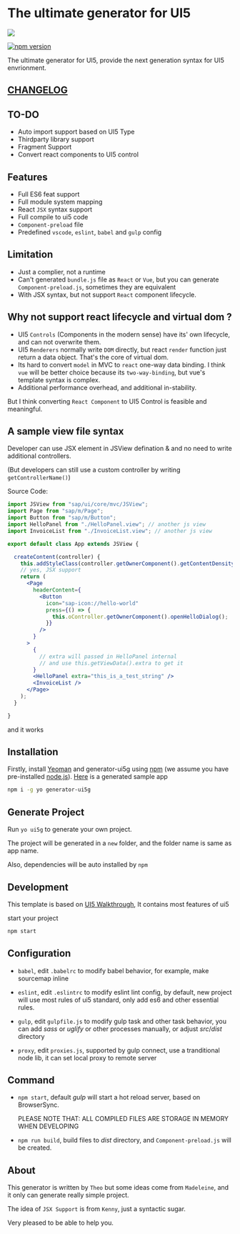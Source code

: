 # The ultimate generator for UI5

![](https://openui5.org/images/OpenUI5_new_big_side.png)

[![npm version](https://badge.fury.io/js/generator-ui5g.svg)](https://www.npmjs.com/package/generator-ui5g)

The ultimate generator for UI5, provide the next generation syntax for UI5 envrionment.

## [CHANGELOG](./CHANGELOG.md)

## TO-DO

* Auto import support based on UI5 Type
* Thirdparty library support
* Fragment Support
* Convert react components to UI5 control 

## Features

* Full ES6 feat support
* Full module system mapping
* React `JSX` syntax support
* Full compile to ui5 code
* `Component-preload` file
* Predefined `vscode`, `eslint`, `babel` and `gulp` config

## Limitation

* Just a complier, not a runtime
* Can't generated `bundle.js` file as `React` or `Vue`, but you can generate `Component-preload.js`, sometimes they are equivalent
* With JSX syntax, but not support `React` component lifecycle. 

## Why not support react lifecycle and virtual dom ?

* UI5 `Controls` (Components in the modern sense) have its' own lifecycle, and can not overwrite them.
* UI5 `Renderers` normally write `DOM` directly, but react `render` function just return a data object. That's the core of virtual dom.
* Its hard to convert `model` in MVC to `react` one-way data binding. I think `vue` will be better choice because its `two-way-binding`, but vue's template syntax is complex.
* Additional performance overhead, and additional in-stability.

But I think converting `React Component` to UI5 Control is feasible and meaningful.

## A sample view file syntax

Developer can use JSX element in JSView defination & and no need to write additional controllers. 

(But developers can still use a custom controller by writing `getControllerName()`)

Source Code:

```jsx
import JSView from "sap/ui/core/mvc/JSView";
import Page from "sap/m/Page";
import Button from "sap/m/Button";
import HelloPanel from "./HelloPanel.view"; // another js view
import InvoiceList from "./InvoiceList.view"; // another js view

export default class App extends JSView {

  createContent(controller) {
    this.addStyleClass(controller.getOwnerComponent().getContentDensityClass());
    // yes, JSX support
    return (
      <Page
        headerContent={
          <Button
            icon="sap-icon://hello-world"
            press={() => {
              this.oController.getOwnerComponent().openHelloDialog();
            }}
          />
        }
      >
        {
          // extra will passed in HelloPanel internal
          // and use this.getViewData().extra to get it
        }
        <HelloPanel extra="this_is_a_test_string" />
        <InvoiceList />
      </Page>
    );
  }

}
```

and it works

## Installation

Firstly, install [Yeoman](http://yeoman.io) and generator-ui5g using [npm](https://www.npmjs.com/) (we assume you have pre-installed [node.js](https://nodejs.org/)). [Here](https://github.com/Soontao/ui5g-generate-proj) is a generated sample app

```bash
npm i -g yo generator-ui5g
```

## Generate Project

Run `yo ui5g` to generate your own project.

The project will be generated in a `new` folder, and the folder name is same as app name.

Also, dependencies will be auto installed by `npm`

## Development

This template is based on [UI5 Walkthrough](https://sapui5.hana.ondemand.com/test-resources/sap/m/demokit/tutorial/walkthrough/37/webapp/test/mockServer.html?sap-ui-theme=sap_belize), It contains most features of ui5

start your project

```bash
npm start
```

## Configuration

* ```babel```, edit ```.babelrc``` to modify babel behavior, for example, make sourcemap inline

* ```eslint```, edit ```.eslintrc``` to modify eslint lint config, by default, new project will use most rules of ui5 standard, only add es6 and other essential rules.

* ```gulp```, edit ```gulpfile.js``` to modify gulp task and other task behavior, you can add *sass* or *uglify* or other processes manually, or adjust *src*/*dist* directory

* ```proxy```, edit ```proxies.js```, supported by gulp connect, use a tranditional node lib, it can set local proxy to remote server

## Command

* ```npm start```, default *gulp* will start a hot reload server, based on BrowserSync.
  
  PLEASE NOTE THAT: ALL COMPILED FILES ARE STORAGE IN MEMORY WHEN DEVELOPING
  
* ```npm run build```, build files to *dist* directory, and ```Component-preload.js``` will be created.

## About

This generator is written by `Theo` but some ideas come from `Madeleine`, and it only can generate really simple project.

The idea of `JSX Support` is from `Kenny`, just a syntactic sugar.

Very pleased to be able to help you.
